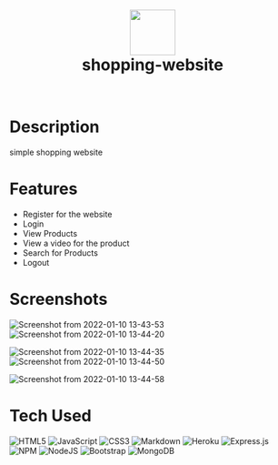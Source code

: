 <div align="center">
      <h1> <img src="https://i.pinimg.com/originals/92/0b/3d/920b3d90f07d4f56b37e2d8768d73422.jpg" width="80px"><br/>shopping-website</h1>
     </div>
<p align="center"> <a href="https://www.facebook.com/amir.ammmar.104" target="_blank"><img alt="" src="https://img.shields.io/badge/Facebook-1877F2?style=normal&logo=facebook&logoColor=white" style="vertical-align:center" /></a> <a href="www.linkedin.com/in/amir-magdy-a3b52b19a}" target="_blank"><img alt="" src="https://img.shields.io/badge/LinkedIn-0077B5?style=normal&logo=linkedin&logoColor=white" style="vertical-align:center" /></a> </p>

# Description
simple shopping website 

# Features
- Register for the website
- Login
- View Products
- View a video for the product 
- Search for Products
- Logout
# Screenshots
![Screenshot from 2022-01-10 13-43-53](https://user-images.githubusercontent.com/75969308/148762267-8035bc3f-a3f5-442b-bbcb-4c874c832817.png)
![Screenshot from 2022-01-10 13-44-20](https://user-images.githubusercontent.com/75969308/148762278-59932779-1b73-4eee-90d1-937b20337947.png)

![Screenshot from 2022-01-10 13-44-35](https://user-images.githubusercontent.com/75969308/148762196-a74f720a-1045-4c7a-b17c-a7d90b2187ae.png)
![Screenshot from 2022-01-10 13-44-50](https://user-images.githubusercontent.com/75969308/148762297-4791d67d-e66c-4291-a8d3-630810ce7a23.png)

![Screenshot from 2022-01-10 13-44-58](https://user-images.githubusercontent.com/75969308/148762303-19efc32e-c8eb-4fa7-a6a6-72482841b287.png)
 
# Tech Used
 ![HTML5](https://img.shields.io/badge/html5-%23E34F26.svg?style=for-the-badge&logo=html5&logoColor=white) ![JavaScript](https://img.shields.io/badge/javascript-%23323330.svg?style=for-the-badge&logo=javascript&logoColor=%23F7DF1E) ![CSS3](https://img.shields.io/badge/css3-%231572B6.svg?style=for-the-badge&logo=css3&logoColor=white) ![Markdown](https://img.shields.io/badge/markdown-%23000000.svg?style=for-the-badge&logo=markdown&logoColor=white) ![Heroku](https://img.shields.io/badge/heroku-%23430098.svg?style=for-the-badge&logo=heroku&logoColor=white) ![Express.js](https://img.shields.io/badge/express.js-%23404d59.svg?style=for-the-badge&logo=express&logoColor=%2361DAFB) ![NPM](https://img.shields.io/badge/NPM-%23000000.svg?style=for-the-badge&logo=npm&logoColor=white) ![NodeJS](https://img.shields.io/badge/node.js-6DA55F?style=for-the-badge&logo=node.js&logoColor=white) ![Bootstrap](https://img.shields.io/badge/bootstrap-%23563D7C.svg?style=for-the-badge&logo=bootstrap&logoColor=white) ![MongoDB](https://img.shields.io/badge/MongoDB-%234ea94b.svg?style=for-the-badge&logo=mongodb&logoColor=white)
      

<!-- </> with 💛 by readMD (https://readmd.itsvg.in) -->
    
